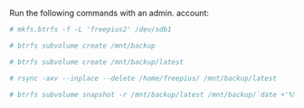 Run the following commands with an admin. account:

```bash
# mkfs.btrfs -f -L 'freepius2' /dev/sdb1

# btrfs subvolume create /mnt/backup

# btrfs subvolume create /mnt/backup/latest

# rsync -axv --inplace --delete /home/freepius/ /mnt/backup/latest

# btrfs subvolume snapshot -r /mnt/backup/latest /mnt/backup/`date +'%Y-%m-%d'`
```
